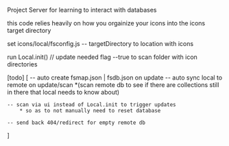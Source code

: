 Project Server for learning to interact with databases

this code relies heavily on how you orgainize your icons into the icons target directory

set icons/local/fsconfig.js -- targetDirectory 
    to location with icons

run Local.init(<true>) 
    // update needed flag --true
    to scan folder with icon directories

[todo] [
    -- auto create fsmap.json | fsdb.json on update
    -- auto sync local to remote on update/scan
        *(scan remote db to see if there are collections still in there that local needs to know about)

    -- scan via ui instead of Local.init to trigger updates
        * so as to not manually need to reset database

    -- send back 404/redirect for empty remote db
]